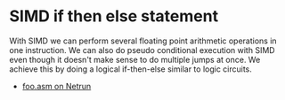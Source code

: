 # SIMD if then else statement

With SIMD we can perform several floating point arithmetic operations
in one instruction. We can also do pseudo conditional execution with
SIMD even though it doesn't make sense to do multiple jumps at once.
We achieve this by doing a logical if-then-else similar to logic circuits.

 - [foo.asm on Netrun]()
